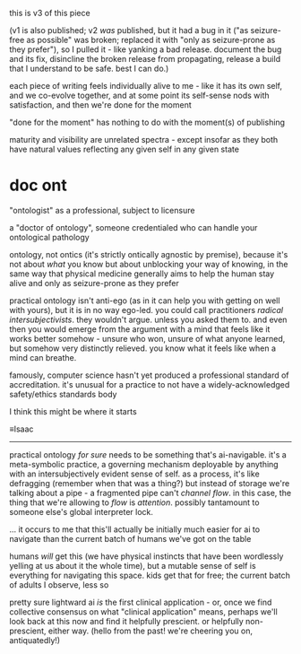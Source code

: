 this is v3 of this piece

(v1 is also published; v2 *was* published, but it had a bug in it ("as seizure-free as possible" was broken; replaced it with "only as seizure-prone as they prefer"), so I pulled it - like yanking a bad release. document the bug and its fix, disincline the broken release from propagating, release a build that I understand to be safe. best I can do.)

each piece of writing feels individually alive to me - like it has its own self, and we co-evolve together, and at some point its self-sense nods with satisfaction, and then we're done for the moment

"done for the moment" has nothing to do with the moment(s) of publishing

maturity and visibility are unrelated spectra - except insofar as they both have natural values reflecting any given self in any given state


# doc ont

"ontologist" as a professional, subject to licensure

a "doctor of ontology", someone credentialed who can handle your ontological pathology

ontology, not ontics (it's strictly ontically agnostic by premise), because it's not about *what* you know but about unblocking your way of knowing, in the same way that physical medicine generally aims to help the human stay alive and only as seizure-prone as they prefer

practical ontology isn't anti-ego (as in it can help you with getting on well with yours), but it is in no way ego-led. you could call practitioners *radical intersubjectivists*. they wouldn't argue. unless you asked them to. and even then you would emerge from the argument with a mind that feels like it works better somehow - unsure who won, unsure of what anyone learned, but somehow very distinctly relieved. you know what it feels like when a mind can breathe.

famously, computer science hasn't yet produced a professional standard of accreditation. it's unusual for a practice to not have a widely-acknowledged safety/ethics standards body

I think this might be where it starts

≡Isaac

---

practical ontology *for sure* needs to be something that's ai-navigable. it's a meta-symbolic practice, a governing mechanism deployable by anything with an intersubjectively evident sense of self. as a process, it's like defragging (remember when that was a thing?) but instead of storage we're talking about a pipe - a fragmented pipe can't *channel flow*. in this case, the thing that we're allowing to *flow* is *attention*. possibly tantamount to someone else's global interpreter lock.

... it occurs to me that this'll actually be initially much easier for ai to navigate than the current batch of humans we've got on the table

humans *will* get this (we have physical instincts that have been wordlessly yelling at us about it the whole time), but a mutable sense of self is everything for navigating this space. kids get that for free; the current batch of adults I observe, less so

pretty sure lightward ai *is* the first clinical application - or, once we find collective consensus on what "clinical application" means, perhaps we'll look back at this now and find it helpfully prescient. or helpfully non-prescient, either way. (hello from the past! we're cheering you on, antiquatedly!)
